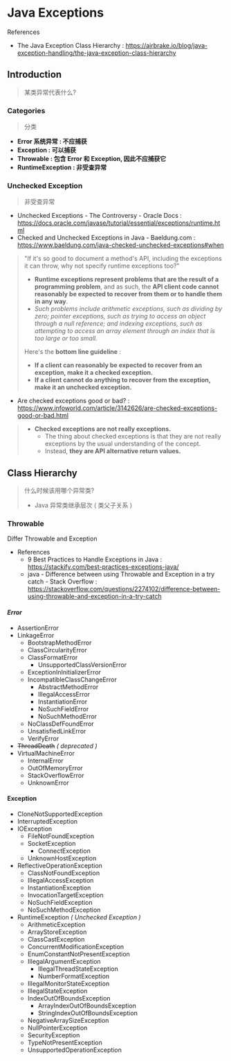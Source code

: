 # Java Exceptions


References

- The Java Exception Class Hierarchy : https://airbrake.io/blog/java-exception-handling/the-java-exception-class-hierarchy

## Introduction

> 某类异常代表什么?

### Categories

> 分类

- **Error 系统异常 : 不应捕获**
- **Exception : 可以捕获**
- **Throwable : 包含 Error 和 Exception, 因此不应捕获它**
- **RuntimeException : 非受查异常**

### Unchecked Exception

> 非受查异常

- Unchecked Exceptions - The Controversy - Oracle Docs : https://docs.oracle.com/javase/tutorial/essential/exceptions/runtime.html
- Checked and Unchecked Exceptions in Java - Baeldung.com : https://www.baeldung.com/java-checked-unchecked-exceptions#when

> "If it's so good to document a method's API, including the exceptions it can throw, why not specify runtime exceptions too?"
>
> - **Runtime exceptions represent problems that are the result of a programming problem**, and as such, the **API client code cannot reasonably be expected to recover from them or to handle them in any way**.
> - _Such problems include arithmetic exceptions, such as dividing by zero; pointer exceptions, such as trying to access an object through a null reference; and indexing exceptions, such as attempting to access an array element through an index that is too large or too small._
>
> Here's the **bottom line guideline** :
>
> - **If a client can reasonably be expected to recover from an exception, make it a checked exception.**
> - **If a client cannot do anything to recover from the exception, make it an unchecked exception.**

- Are checked exceptions good or bad? : https://www.infoworld.com/article/3142626/are-checked-exceptions-good-or-bad.html

> - **Checked exceptions are not really exceptions.**
>     - The thing about checked exceptions is that they are not really exceptions by the usual understanding of the concept.
>     - Instead, **they are API alternative return values.**

## Class Hierarchy

> 什么时候该用哪个异常类?
>
> - Java 异常类继承层次 ( 类父子关系 )

### Throwable

Differ Throwable and Exception

- References
    - 9 Best Practices to Handle Exceptions in Java : https://stackify.com/best-practices-exceptions-java/
    - java - Difference between using Throwable and Exception in a try catch - Stack Overflow : https://stackoverflow.com/questions/2274102/difference-between-using-throwable-and-exception-in-a-try-catch

#### _Error_

- AssertionError
- LinkageError
    - BootstrapMethodError
    - ClassCircularityError
    - ClassFormatError
        - UnsupportedClassVersionError
    - ExceptionInInitializerError
    - IncompatibleClassChangeError
        - AbstractMethodError
        - IllegalAccessError
        - InstantiationError
        - NoSuchFieldError
        - NoSuchMethodError
    - NoClassDefFoundError
    - UnsatisfiedLinkError
    - VerifyError
- ~~ThreadDeath~~ _( deprecated )_
- VirtualMachineError
    - InternalError
    - OutOfMemoryError
    - StackOverflowError
    - UnknownError

#### Exception

- CloneNotSupportedException
- InterruptedException
- IOException
    - FileNotFoundException
    - SocketException
        - ConnectException
    - UnknownHostException
- ReflectiveOperationException
    - ClassNotFoundException
    - IllegalAccessException
    - InstantiationException
    - InvocationTargetException
    - NoSuchFieldException
    - NoSuchMethodException
- RuntimeException _( Unchecked Exception )_
    - ArithmeticException
    - ArrayStoreException
    - ClassCastException
    - ConcurrentModificationException
    - EnumConstantNotPresentException
    - IllegalArgumentException
        - IllegalThreadStateException
        - NumberFormatException
    - IllegalMonitorStateException
    - IllegalStateException
    - IndexOutOfBoundsException
        - ArrayIndexOutOfBoundsException
        - StringIndexOutOfBoundsException
    - NegativeArraySizeException
    - NullPointerException
    - SecurityException
    - TypeNotPresentException
    - UnsupportedOperationException
